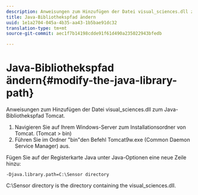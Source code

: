 ```yaml
---
description: Anweisungen zum Hinzufügen der Datei visual_sciences.dll zum Java-Bibliothekspfad Tomcat.
title: Java-Bibliothekspfad ändern
uuid: 1e1a2704-045a-4b35-aa43-1b5bae91dc32
translation-type: tm+mt
source-git-commit: aec1f7b14198cdde91f61d490a235022943bfedb

---
```



# Java-Bibliothekspfad ändern{#modify-the-java-library-path}

Anweisungen zum Hinzufügen der Datei visual_sciences.dll zum Java-Bibliothekspfad Tomcat.

1. Navigieren Sie auf Ihrem Windows-Server zum Installationsordner von Tomcat. (Tomcat > bin)
1. Führen Sie im Ordner &quot;bin&quot;den Befehl Tomcat9w.exe (Common Daemon Service Manager) aus.

Fügen Sie auf der Registerkarte Java unter Java-Optionen eine neue Zeile hinzu:

```
-Djava.library.path=C:\Sensor directory
```

C:\Sensor directory is the directory containing the visual_sciences.dll.
